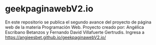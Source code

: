 # geekpaginawebV2.io
En este repositorio se publica el segundo avance del proyecto de página web de la materia Programación Web. Proyecto creado por: Angélica Escribano Betanzos y Fernando David Villafuerte Gertrudis. Ingresa a https://angieesbet.github.io/geekpaginawebV2.io/
